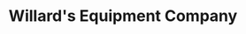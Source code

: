 ---
title: "Willard's Equipment Company"
url: /west-branch/willards-equipment-company/
shop: groundskeeping
---